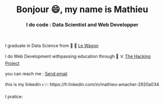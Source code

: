 <h1 align="center"> Bonjour 😄, my name is Mathieu</h1>
<h3 align="center"> I do code : Data Scientist and Web Developper</h3>
<br>
<br>
I graduate in Data Science from 🏁 🚌
<a href="https://www.lewagon.com/data-science-course">Le Wagon</a>
<br>
<br>
I do Web Development withpassing education through 🏁 ☠️
<a href="https://www.thehackingproject.org/">The Hacking Project</a>
<br>
<br>
you can reach me :
<a href="mailto:amacher_mathieu@hotmail.com">Send email</a>
<br>
<br>
this is my linkedin 👉:
https://fr.linkedin.com/in/mathieu-amacher-2920a034
<br>
<br>
I pratice:





